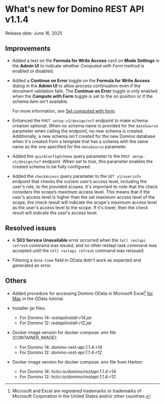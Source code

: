 # What's new for Domino REST API v1.1.4

Release date: June 16, 2025

<!--## New features-->
## Improvements

- Added a text on the **Formula for Write Access** card on **Mode Settings** in the **Admin UI** to indicate whether *Computed with Form* method is enabled or disabled.
- Added a **Continue on Error** toggle on the **Formula for Write Access** dialog in the **Admin UI** to allow process continuation even if the document validation fails. The **Continue on Error** toggle is only enabled when the **Compute with Form** toggle is set to the on position or if the schema item isn't available.

    For more information, see [Set computed with form](../howto/production/computeform.md).

- Enhanced the `POST setup-v1/design/nsf` endpoint to make schema creation optional. When no schema name is provided for the `dataSource` parameter when calling the endpoint, no new schema is created. Additionally, a new schema isn't created for the new Domino database when it's created from a template that has a schema with the same name as the one specified for the `dataSource` parameter.

- Added the `quickConfigSchema` query parameter to the `POST setup-v1/design/nsf` endpoint. When set to *true*, this parameter enables the created schema to be fully configured.

- Added the `checkAccess` query parameter to the `GET v1/userinfo` endpoint that checks the current user’s access level, including the user's role, to the provided scopes. It's important to note that the check considers the scope’s maximum access level. This means that if the user's access level is higher than the set maximum access level of the scope, the check result will indicate the scope's maximum access level as the user's access level to the scope. If it's lower, then the check result will indicate the user's access level.  

<!--## Breaking changes-->
## Resolved issues

- A **503 Service Unavailable** error occurred when the `tell restapi refresh` command was issued, and no other restapi task command was accepted until the `tell restapi refresh` command was reissued.

- Filtering a `date-time` field in OData didn't work as expected and generated an error.

## Others

- Added procedure for accessing Domino OData in Microsoft Excel[^1] [for Mac](../tutorial/odata/excel.md#for-mac) in the OData tutorial.

- Installer jar files:
  
    - For Domino 14: _restapiInstall-r14.jar_
    - For Domino 12: _restapiInstall-r12.jar_

- Docker image version for docker compose .env file (CONTAINER_IMAGE):
  
    - For Domino 14: _domino-rest-api:1.1.4-r14_
    - For Domino 12: _domino-rest-api:1.1.4-r12_

- Docker image version for docker compose .env file from Harbor:
  
    - For Domino 14: _hclcr.io/domino/restapi:1.1.4-r14_
    - For Domino 12: _hclcr.io/domino/restapi:1.1.4-r12_

[^1]: Microsoft and Excel are registered trademarks or trademarks of Microsoft Corporation in the United States and/or other countries.
